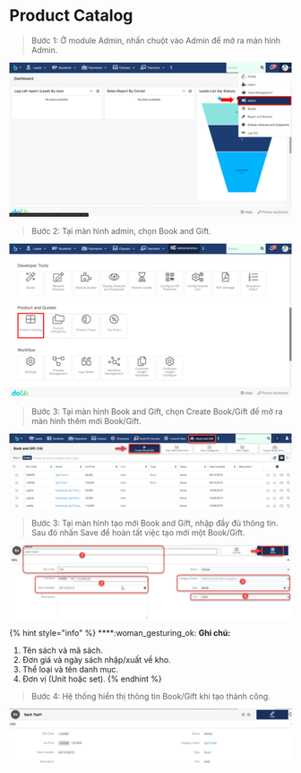 # Product Catalog

> Bước 1: Ở module Admin, nhấn chuột vào Admin để mở ra màn hình Admin.

![](<../../.gitbook/assets/image (118).png>)

> Bước 2: Tại màn hình admin, chọn Book and Gift.

![](<../../.gitbook/assets/image (117).png>)

> Bước 3: Tại màn hình Book and Gift, chọn Create Book/Gift để mở ra màn hình thêm mới Book/Gift.

![](../../.gitbook/assets/book3.png)

> Bước 3: Tại màn hình tạo mới Book and Gift, nhập đầy đủ thông tin. Sau đó nhấn Save để hoàn tất việc tạo mới một Book/Gift.

![](../../.gitbook/assets/book4.png)

{% hint style="info" %}
****:woman\_gesturing\_ok: **Ghi chú:**

1. Tên sách và mã sách.
2. Đơn giá và ngày sách nhập/xuất về kho.
3. Thể loại và tên danh mục.
4. Đơn vị (Unit hoặc set).
{% endhint %}

> Bước 4: Hệ thống hiển thị thông tin Book/Gift khi tạo thành công.

![](../../.gitbook/assets/book5.png)

##
